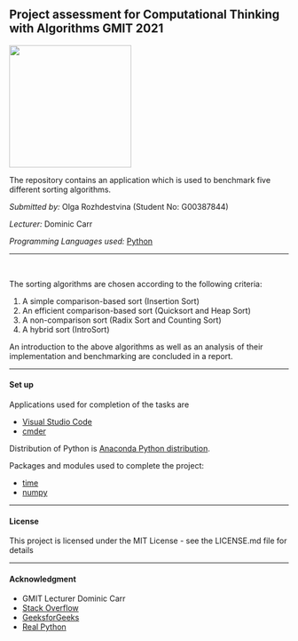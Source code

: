 ## Project assessment for Computational Thinking with Algorithms GMIT 2021

<img height="220" src="https://miro.medium.com/max/2818/1*JS8P0ikspFNQdJa23iiSqw.png">

<br>

The repository contains an application which is used to benchmark five different sorting algorithms. 

*Submitted by:* Olga Rozhdestvina (Student No: G00387844) 

*Lecturer:* Dominic Carr

*Programming Languages used:* [Python](https://www.python.org/)



----


<br>

The sorting algorithms are chosen according to the following criteria:

1. A simple comparison-based sort (Insertion Sort)
2. An efficient comparison-based sort (Quicksort and Heap Sort)
3. A non-comparison sort (Radix Sort and Counting Sort)
4. A hybrid sort (IntroSort)

An introduction to the above algorithms as well as an analysis of their implementation and benchmarking are concluded in a report.



----



#### Set up <a name="set_up"></a>

Applications used for completion of the tasks are 
  * [Visual Studio Code](https://code.visualstudio.com/)
  * [cmder](http://cmder.net/)

Distribution of Python is [Anaconda Python distribution](https://www.anaconda.com/). 

Packages and modules used to complete the project: 
  * [time](https://docs.python.org/3/library/time.html)
  * [numpy](https://numpy.org/)


----

#### License <a name="licence"></a>

This project is licensed under the MIT License - see the LICENSE.md file for details

----


#### Acknowledgment <a name="acknowledgment"></a>

- GMIT Lecturer Dominic Carr
- [Stack Overflow](https://stackoverflow.com/)
- [GeeksforGeeks](https://www.geeksforgeeks.org/)
- [Real Python](https://realpython.com/)